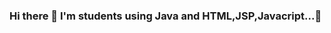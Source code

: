 ### Hi there 👋 I'm students using Java and HTML,JSP,Javacript...👋


<!--
**Kimseoungjoo/Kimseoungjoo** is a ✨ _special_ ✨ repository because its `README.md` (this file) appears on your GitHub profile.
#Skills
<a href="버튼을 눌렀을 때 이동할 링크" target="_blank"><img src="https://img.shields.io/badge/HTML5?style=plastc&logo=#E34F26&logoColor="D64E00"/></a>


- 🔭 I’m currently working on ...
- 🌱 I’m currently learning ...
- 👯 I’m looking to collaborate on ...
- 🤔 I’m looking for help with ...
- 💬 Ask me about ...
- 📫 How to reach me: ...
- 😄 Pronouns: ...
- ⚡ Fun fact: ...
-->
